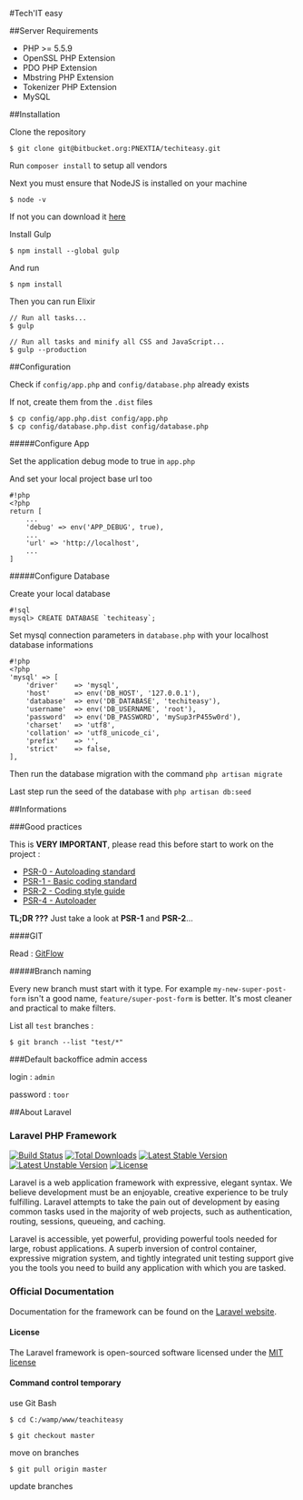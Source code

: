 #Tech'IT easy

##Server Requirements

* PHP >= 5.5.9
* OpenSSL PHP Extension
* PDO PHP Extension
* Mbstring PHP Extension
* Tokenizer PHP Extension
* MySQL

##Installation

Clone the repository
```
$ git clone git@bitbucket.org:PNEXTIA/techiteasy.git
```

Run `composer install` to setup all vendors

Next you must ensure that NodeJS is installed on your machine

```
$ node -v
```
If not you can download it [here](https://nodejs.org/en/download/)

Install Gulp

```
$ npm install --global gulp
```

And run 

```
$ npm install
```

Then you can run Elixir

```
// Run all tasks...
$ gulp

// Run all tasks and minify all CSS and JavaScript...
$ gulp --production
```

##Configuration

Check if `config/app.php` and `config/database.php` already exists

If not, create them from the `.dist` files
```
$ cp config/app.php.dist config/app.php
$ cp config/database.php.dist config/database.php
```

#####Configure App

Set the application debug mode to true in `app.php`

And set your local project base url too
```
#!php
<?php
return [
	...
	'debug' => env('APP_DEBUG', true),
	...
	'url' => 'http://localhost',
	...
]
```

#####Configure Database

Create your local database
```
#!sql
mysql> CREATE DATABASE `techiteasy`;
```

Set mysql connection parameters in `database.php` with your localhost database informations
```
#!php
<?php
'mysql' => [
    'driver'    => 'mysql',
    'host'      => env('DB_HOST', '127.0.0.1'),
    'database'  => env('DB_DATABASE', 'techiteasy'),
    'username'  => env('DB_USERNAME', 'root'),
    'password'  => env('DB_PASSWORD', 'mySup3rP455w0rd'),
    'charset'   => 'utf8',
    'collation' => 'utf8_unicode_ci',
    'prefix'    => '',
    'strict'    => false,
],
```

Then run the database migration with the command `php artisan migrate`

Last step run the seed of the database with `php artisan db:seed`

##Informations

###Good practices

This is **VERY IMPORTANT**, please read this before start to work on the project : 

* [PSR-0 - Autoloading standard](https://github.com/php-fig/fig-standards/blob/master/accepted/PSR-0.md)
* [PSR-1 - Basic coding standard](https://github.com/php-fig/fig-standards/blob/master/accepted/PSR-1-basic-coding-standard.md)
* [PSR-2 - Coding style guide](https://github.com/php-fig/fig-standards/blob/master/accepted/PSR-2-coding-style-guide.md)
* [PSR-4 - Autoloader](https://github.com/php-fig/fig-standards/blob/master/accepted/PSR-4-autoloader.md)

**TL;DR ???** Just take a look at **PSR-1** and **PSR-2**... 

####GIT 

Read : [GitFlow](https://fr.atlassian.com/git/tutorials/comparing-workflows/gitflow-workflow)

#####Branch naming

Every new branch must start with it type. For example `my-new-super-post-form` isn't a good name, `feature/super-post-form` is better. It's most cleaner and practical to make filters.

List all `test` branches :
```
$ git branch --list "test/*"
```

###Default backoffice admin access

login : `admin`

password : `toor`

##About Laravel

### Laravel PHP Framework

[![Build Status](https://travis-ci.org/laravel/framework.svg)](https://travis-ci.org/laravel/framework)
[![Total Downloads](https://poser.pugx.org/laravel/framework/d/total.svg)](https://packagist.org/packages/laravel/framework)
[![Latest Stable Version](https://poser.pugx.org/laravel/framework/v/stable.svg)](https://packagist.org/packages/laravel/framework)
[![Latest Unstable Version](https://poser.pugx.org/laravel/framework/v/unstable.svg)](https://packagist.org/packages/laravel/framework)
[![License](https://poser.pugx.org/laravel/framework/license.svg)](https://packagist.org/packages/laravel/framework)

Laravel is a web application framework with expressive, elegant syntax. We believe development must be an enjoyable, creative experience to be truly fulfilling. Laravel attempts to take the pain out of development by easing common tasks used in the majority of web projects, such as authentication, routing, sessions, queueing, and caching.

Laravel is accessible, yet powerful, providing powerful tools needed for large, robust applications. A superb inversion of control container, expressive migration system, and tightly integrated unit testing support give you the tools you need to build any application with which you are tasked.

### Official Documentation

Documentation for the framework can be found on the [Laravel website](http://laravel.com/docs).

#### License

The Laravel framework is open-sourced software licensed under the [MIT license](http://opensource.org/licenses/MIT)


#### Command control temporary

use Git Bash

```
$ cd C:/wamp/www/teachiteasy
```

```
$ git checkout master     
```
move on branches

```
$ git pull origin master
```
update branches
